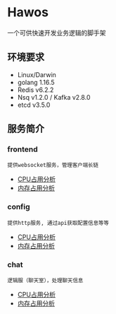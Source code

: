 # Hawos
一个可供快速开发业务逻辑的脚手架


## 环境要求
+ Linux/Darwin
+ golang 1.16.5
+ Redis v6.2.2
+ Nsq v1.2.0 / Kafka v2.8.0
+ etcd v3.5.0


## 服务简介
### frontend
``提供websocket服务，管理客户端长链``
+ [CPU占用分析](https://sp.hawtech.cn/hawpic/images/svg/cpu_frontend.svg)
+ [内存占用分析](https://sp.hawtech.cn/hawpic/images/svg/mem_frontend.svg)

### config
``提供http服务, 通过api获取配置信息等等``
+ [CPU占用分析](https://sp.hawtech.cn/hawpic/images/svg/cpu_config.svg)
+ [内存占用分析](https://sp.hawtech.cn/hawpic/images/svg/mem_config.svg)

### chat
``逻辑服（聊天室），处理聊天信息``
+ [CPU占用分析](https://sp.hawtech.cn/hawpic/images/svg/cpu_chat.svg)
+ [内存占用分析](https://sp.hawtech.cn/hawpic/images/svg/mem_chat.svg)
